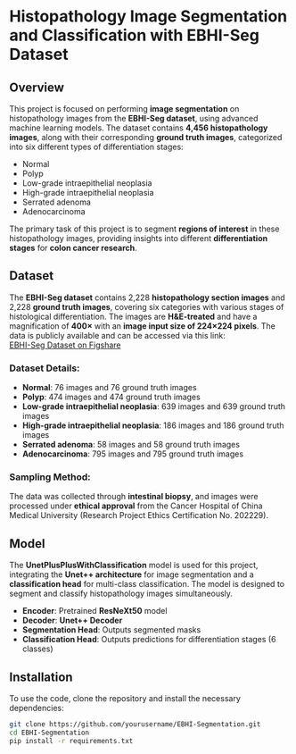# Histopathology Image Segmentation and Classification with EBHI-Seg Dataset

## Overview

This project is focused on performing **image segmentation** on histopathology images from the **EBHI-Seg dataset**, using advanced machine learning models. The dataset contains **4,456 histopathology images**, along with their corresponding **ground truth images**, categorized into six different types of differentiation stages:  
- Normal  
- Polyp  
- Low-grade intraepithelial neoplasia  
- High-grade intraepithelial neoplasia  
- Serrated adenoma  
- Adenocarcinoma  

The primary task of this project is to segment **regions of interest** in these histopathology images, providing insights into different **differentiation stages** for **colon cancer research**.

## Dataset

The **EBHI-Seg dataset** contains 2,228 **histopathology section images** and 2,228 **ground truth images**, covering six categories with various stages of histological differentiation. The images are **H&E-treated** and have a magnification of **400×** with an **image input size of 224×224 pixels**. The data is publicly available and can be accessed via this link:  
[EBHI-Seg Dataset on Figshare](https://figshare.com/articles/dataset/EBHI-SEG/21540159/1)

### Dataset Details:
- **Normal**: 76 images and 76 ground truth images
- **Polyp**: 474 images and 474 ground truth images
- **Low-grade intraepithelial neoplasia**: 639 images and 639 ground truth images
- **High-grade intraepithelial neoplasia**: 186 images and 186 ground truth images
- **Serrated adenoma**: 58 images and 58 ground truth images
- **Adenocarcinoma**: 795 images and 795 ground truth images

### Sampling Method:
The data was collected through **intestinal biopsy**, and images were processed under **ethical approval** from the Cancer Hospital of China Medical University (Research Project Ethics Certification No. 202229).

## Model

The **UnetPlusPlusWithClassification** model is used for this project, integrating the **Unet++ architecture** for image segmentation and a **classification head** for multi-class classification. The model is designed to segment and classify histopathology images simultaneously. 

- **Encoder**: Pretrained **ResNeXt50** model  
- **Decoder**: **Unet++ Decoder**  
- **Segmentation Head**: Outputs segmented masks  
- **Classification Head**: Outputs predictions for differentiation stages (6 classes)  

## Installation

To use the code, clone the repository and install the necessary dependencies:

```bash
git clone https://github.com/yourusername/EBHI-Segmentation.git
cd EBHI-Segmentation
pip install -r requirements.txt

